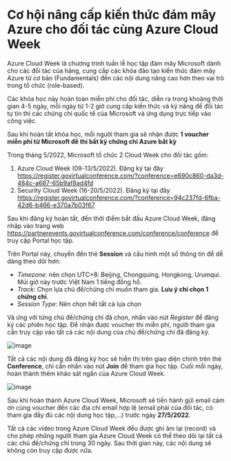 # Cơ hội nâng cấp kiến thức đám mây Azure cho đối tác cùng Azure Cloud Week #

Azure Cloud Week là chương trình tuần lễ học tập đám mây Microsoft dành cho các đối tác của hãng, cung cấp các khóa đào tạo kiến thức đám mây Azure từ cơ bản (Fundamentals) đến các nội dung nâng cao hơn theo vai trò trong tổ chức (role-based). 

Các khóa học này hoàn toàn miễn phí cho đối tác, diễn ra trong khoảng thời gian 4-5 ngày, mỗi ngày từ 1-2 giờ cung cấp kiến thức và kỹ năng để đối tác tự tin thi các chứng chỉ quốc tế của Microsoft và ứng dụng trực tiếp vào công việc. 

Sau khi hoàn tất khóa học, mỗi người tham gia sẽ nhận được **1 voucher miễn phí từ Microsoft để thi bất kỳ chứng chỉ Azure bất kỳ**

Trong tháng 5/2022, Microsoft tổ chức 2 Cloud Week cho đối tác gồm: 
1. Azure Cloud Week (09-13/5/2022). Đăng ký tại đây https://register.govirtualconference.com/?conference=e690c860-da3d-484c-a687-65b9af8ad4fd
2. Security Cloud Week (16-20/5/2022). Đăng ký tại đây https://register.govirtualconference.com/?conference=94c237fd-6fba-42d6-b466-e370a7b03f67

Sau khi đăng ký hoàn tất, đến thời điểm bắt đầu Azure Cloud Week, đăng nhập vào trang web https://partnerevents.govirtualconference.com/conference/conference để truy cập Portal học tập. 

Trên Portal này, chuyển đến thẻ **Session** và cấu hình một số thông tin để dễ dàng theo dõi hơn:
- *Timezone*: nên chọn UTC+8: Beijing, Chongquing, Hongkong, Urumqui. Múi giờ này trước Việt Nam 1 tiếng đồng hồ.
- *Track*: Chọn lựa chủ đề/chứng chỉ muốn tham gia. **Lưu ý chỉ chọn 1 chứng chỉ**. 
- *Session Type*: Nên chọn hết tất cả lựa chọn

Và ứng với từng chủ đề/chứng chỉ đã chọn, nhấn vào nút *Register* để đăng ký các phiên học tập. Để nhận được voucher thi miễn phí, người tham gia cần truy cập vào tất cả các nội dung của chủ đề/chứng chỉ đã đăng ký. 

![image](https://user-images.githubusercontent.com/102139186/167353367-c7c1cbbc-09a0-4ae1-9cc8-2b29fcdbcc7a.png)

Tất cả các nội dung đã đăng ký học sẽ hiển thị trên giao diện chính trên thẻ **Conference**, chỉ cần nhấn vào nút **Join** để tham gia học tập. Cuối mỗi ngày, hoàn thành thêm khảo sát ngắn của Azure Cloud Week.

![image](https://user-images.githubusercontent.com/102139186/167355660-6d5644a1-de3a-4294-8480-20e641c681d6.png)


Sau khi hoàn thành Azure Cloud Week, Microsoft sẽ tiến hành gửi email cám ơn cùng voucher đến các địa chỉ email hợp lệ (email phải của đối tác, có tham gia đầy đủ các nội dung học tập,...) trước ngày **27/5/2022**. 

Tất cả các video trong Azure Cloud Week đều được ghi âm lại (record) và cho phép những người tham gia Azure Cloud Week có thể theo dõi lại tất cả các chủ đề/chứng chỉ trong 30 ngày. Sau thời gian này, các nội dung sẽ không còn truy cập được nữa. 
